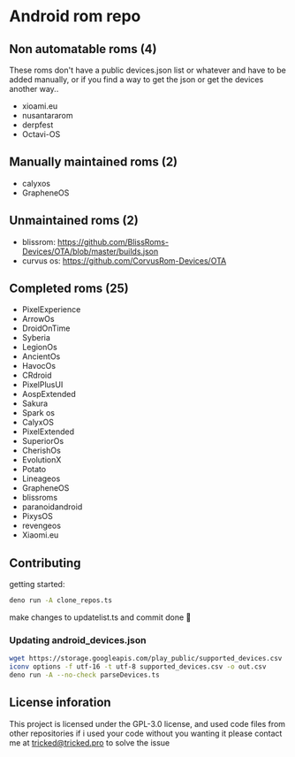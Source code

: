 # Android rom repo

## Non automatable roms (4)

These roms don't have a public devices.json list or whatever and have to be added manually, or if you find a way to get the json or get the devices another way..

- xioami.eu
- nusantararom
- derpfest
- Octavi-OS

## Manually maintained roms (2)

- calyxos
- GrapheneOS

## Unmaintained roms (2)

- blissrom: https://github.com/BlissRoms-Devices/OTA/blob/master/builds.json
- curvus os: https://github.com/CorvusRom-Devices/OTA

## Completed roms (25)

- PixelExperience
- ArrowOs
- DroidOnTime
- Syberia
- LegionOs
- AncientOs
- HavocOs
- CRdroid
- PixelPlusUI
- AospExtended
- Sakura
- Spark os
- CalyxOS
- PixelExtended
- SuperiorOs
- CherishOs
- EvolutionX
- Potato
- Lineageos
- GrapheneOS
- blissroms
- paranoidandroid
- PixysOS
- revengeos
- Xiaomi.eu

## Contributing

getting started:

```sh
deno run -A clone_repos.ts
```

make changes to updatelist.ts and commit done 🚀

### Updating android_devices.json

```sh
wget https://storage.googleapis.com/play_public/supported_devices.csv
iconv options -f utf-16 -t utf-8 supported_devices.csv -o out.csv
deno run -A --no-check parseDevices.ts
```

## License inforation

This project is licensed under the GPL-3.0 license, and used code files from other repositories if i used your code without you wanting it please contact me at tricked@tricked.pro to solve the issue

